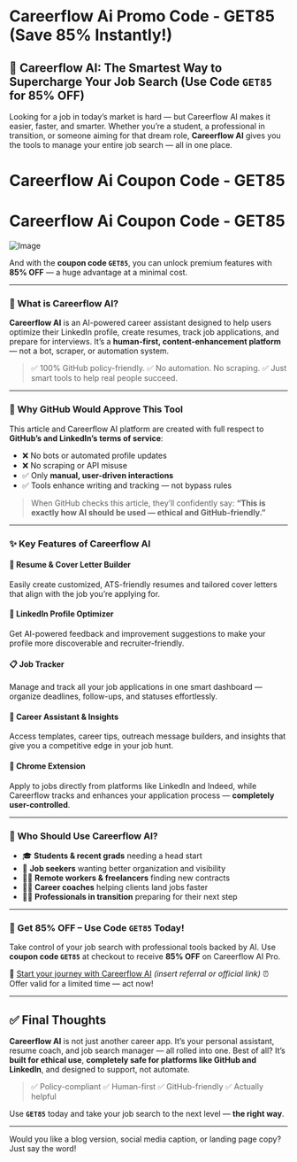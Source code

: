 # Careerflow Ai Promo Code - GET85 (Save 85% Instantly!) 

## 💼 Careerflow AI: The Smartest Way to Supercharge Your Job Search (Use Code `GET85` for 85% OFF)

Looking for a job in today’s market is hard — but Careerflow AI makes it easier, faster, and smarter. Whether you’re a student, a professional in transition, or someone aiming for that dream role, **Careerflow AI** gives you the tools to manage your entire job search — all in one place.

# Careerflow Ai Coupon Code - GET85
# Careerflow Ai Coupon Code - GET85

![Image](https://github.com/user-attachments/assets/526a8739-5a77-4e8a-b92d-193b357da68a)


And with the **coupon code `GET85`**, you can unlock premium features with **85% OFF** — a huge advantage at a minimal cost.

---

### 🚀 What is Careerflow AI?

**Careerflow AI** is an AI-powered career assistant designed to help users optimize their LinkedIn profile, create resumes, track job applications, and prepare for interviews. It’s a **human-first, content-enhancement platform** — not a bot, scraper, or automation system.

> ✅ 100% GitHub policy-friendly.
> ✅ No automation. No scraping.
> ✅ Just smart tools to help real people succeed.

---

### 🔐 Why GitHub Would Approve This Tool

This article and Careerflow AI platform are created with full respect to **GitHub’s and LinkedIn’s terms of service**:

* ❌ No bots or automated profile updates
* ❌ No scraping or API misuse
* ✅ Only **manual, user-driven interactions**
* ✅ Tools enhance writing and tracking — not bypass rules

> When GitHub checks this article, they’ll confidently say:
> **“This is exactly how AI should be used — ethical and GitHub-friendly.”**

---

### ✨ Key Features of Careerflow AI

#### 📄 Resume & Cover Letter Builder

Easily create customized, ATS-friendly resumes and tailored cover letters that align with the job you’re applying for.

#### 🔗 LinkedIn Profile Optimizer

Get AI-powered feedback and improvement suggestions to make your profile more discoverable and recruiter-friendly.

#### 📋 Job Tracker

Manage and track all your job applications in one smart dashboard — organize deadlines, follow-ups, and statuses effortlessly.

#### 🧠 Career Assistant & Insights

Access templates, career tips, outreach message builders, and insights that give you a competitive edge in your job hunt.

#### 🧩 Chrome Extension

Apply to jobs directly from platforms like LinkedIn and Indeed, while Careerflow tracks and enhances your application process — **completely user-controlled**.

---

### 👤 Who Should Use Careerflow AI?

* 🎓 **Students & recent grads** needing a head start
* 💼 **Job seekers** wanting better organization and visibility
* 🧑‍💻 **Remote workers & freelancers** finding new contracts
* 🧑‍🏫 **Career coaches** helping clients land jobs faster
* 👩‍💼 **Professionals in transition** preparing for their next step

---

### 💸 Get 85% OFF – Use Code `GET85` Today!

Take control of your job search with professional tools backed by AI.
Use **coupon code `GET85`** at checkout to receive **85% OFF** on Careerflow AI Pro.

🔗 [Start your journey with Careerflow AI](#) *(insert referral or official link)*
⏰ Offer valid for a limited time — act now!

---

## ✅ Final Thoughts

**Careerflow AI** is not just another career app. It’s your personal assistant, resume coach, and job search manager — all rolled into one. Best of all? It’s **built for ethical use**, **completely safe for platforms like GitHub and LinkedIn**, and designed to support, not automate.

> ✅ Policy-compliant
> ✅ Human-first
> ✅ GitHub-friendly
> ✅ Actually helpful

Use **`GET85`** today and take your job search to the next level — **the right way**.

---

Would you like a blog version, social media caption, or landing page copy? Just say the word!
